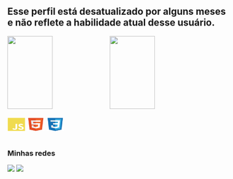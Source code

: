 
<h2>
 Esse perfil está desatualizado por alguns meses e não reflete a habilidade atual desse usuário. 
</h2>
 <div>
   <img height="165em" width="45%" style="margin: 0px auto" src="https://github-readme-stats.vercel.app/api?username=Noeeekr&show_icons=true&theme=gruvbox&include_all_commits=true&count_private=true"/>
   <img height="165em" width="45%" style="margin: 0px auto" src="https://github-readme-stats.vercel.app/api/top-langs/?username=Noeeekr&layout=compact&langs_count=6&theme=gruvbox"/>
</div>
<div style="display: inline_block"><br>
  <img align="center" alt="Js" height="30" width="40" src="https://raw.githubusercontent.com/devicons/devicon/master/icons/javascript/javascript-plain.svg">
  <img align="center" alt="HTML" height="30" width="40" src="https://raw.githubusercontent.com/devicons/devicon/master/icons/html5/html5-original.svg">
  <img align="center" alt="CSS" height="30" width="40" src="https://raw.githubusercontent.com/devicons/devicon/master/icons/css3/css3-original.svg">
</div>
 
 <br>
 
  ### Minhas redes
 
<div> 
  <a href = "mailto:cardozoandre0101@gmail.com"><img src="https://img.shields.io/badge/-Gmail-%23333?style=for-the-badge&logo=gmail&logoColor=white" target="_blank"></a>
  <a href="https://www.linkedin.com/in/Noeeekr" target="_blank"><img src="https://img.shields.io/badge/-LinkedIn-%230077B5?style=for-the-badge&logo=linkedin&logoColor=white" target="_blank"></a> 

</div>

